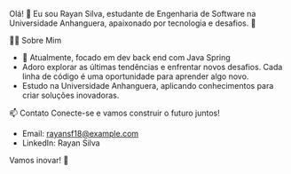 Olá! 👋 Eu sou Rayan Silva, estudante de Engenharia de Software na Universidade Anhanguera, apaixonado por tecnologia e desafios. 🚀

👨‍💻 Sobre Mim

- 📘 Atualmente, focado em dev back end com Java Spring
- Adoro explorar as últimas tendências e enfrentar novos desafios. Cada linha de código é uma oportunidade para aprender algo novo.
- Estudo na Universidade Anhanguera, aplicando conhecimentos para criar soluções inovadoras.

📫 Contato
Conecte-se e vamos construir o futuro juntos!

- Email: rayansf18@example.com
- LinkedIn: Rayan Silva

Vamos inovar! 🚀
